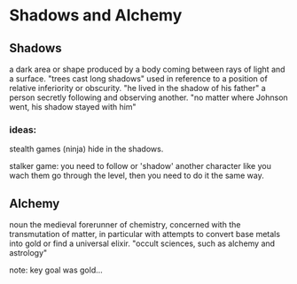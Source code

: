 # Shadows and Alchemy

## Shadows

a dark area or shape produced by a body coming between rays of light and a surface.
"trees cast long shadows"
used in reference to a position of relative inferiority or obscurity.
"he lived in the shadow of his father"
a person secretly following and observing another.
"no matter where Johnson went, his shadow stayed with him"

### ideas:

stealth games (ninja) hide in the shadows.

stalker game: you need to follow or 'shadow' another character like you wach them go through the level, then you need to do it the same way.







## Alchemy

noun
the medieval forerunner of chemistry, concerned with the transmutation of matter, in particular with attempts to convert base metals into gold or find a universal elixir.
"occult sciences, such as alchemy and astrology"

note: key goal was gold...


